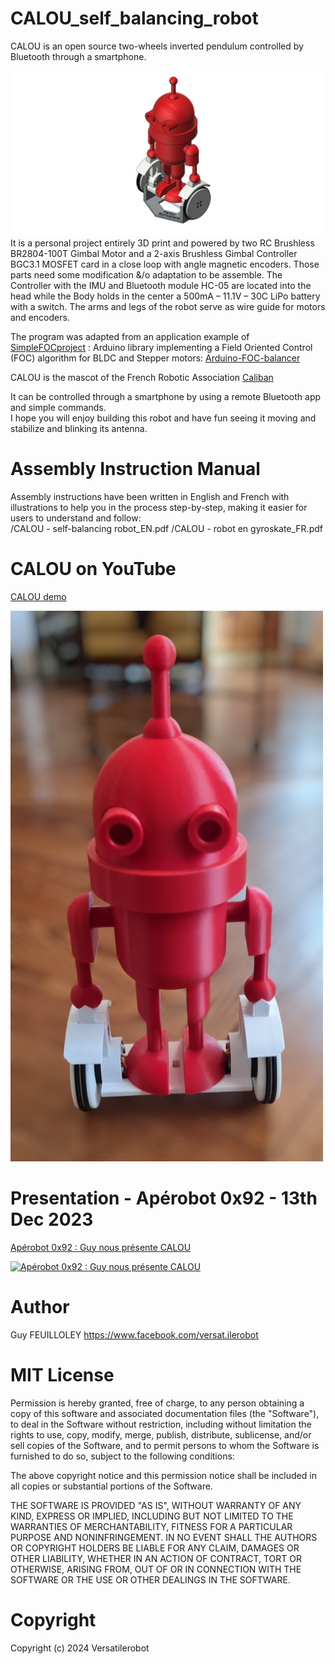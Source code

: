 # CALOU_self_balancing_robot
CALOU is an open source two-wheels inverted pendulum controlled by Bluetooth through a smartphone.

![3D-Calou.png](/img/3D-Calou.png)
It is a personal project entirely 3D print and powered by two RC Brushless BR2804-100T Gimbal Motor and a 2-axis Brushless Gimbal Controller BGC3.1 MOSFET card in a close loop with angle magnetic encoders. Those parts need some modification &/o adaptation to be assemble. The Controller with the IMU and Bluetooth module HC-05 are located into the head while the Body holds in the center a 500mA – 11.1V – 30C LiPo battery with a switch. The arms and legs of the robot serve as wire guide for motors and encoders.

The program was adapted from an application example of [SimpleFOCproject](https://github.com/simplefoc) : Arduino library implementing a Field Oriented Control (FOC) algorithm for BLDC and Stepper motors: [Arduino-FOC-balancer](https://github.com/simplefoc/Arduino-FOC-balancer)

CALOU is the mascot of the French Robotic Association [Caliban](https://www.facebook.com/AssoCaliban)

It can be controlled through a smartphone by using a remote Bluetooth app and simple commands.   
I hope you will enjoy building this robot and have fun seeing it moving and stabilize and blinking its antenna.

# Assembly Instruction Manual

Assembly instructions have been written in English and French with illustrations to help you in the process step-by-step, making it easier for users to understand and follow:  
/CALOU - self-balancing robot_EN.pdf
/CALOU - robot en gyroskate_FR.pdf

# CALOU on YouTube
[CALOU demo](https://youtu.be/TESaMDyrZCY?si=MoILjAsdVkf6BUT1)

[<img src="/img/Photo%20Calou.png" width="500">](https://youtu.be/TESaMDyrZCY?si=MoILjAsdVkf6BUT1)

# Presentation - Apérobot 0x92 - 13th Dec 2023
[Apérobot 0x92 : Guy nous présente CALOU](https://youtu.be/fIwBQCcEI_Y?si=7qKZwHnpSAFOepEM)

[![Apérobot 0x92 : Guy nous présente CALOU](https://i.ytimg.com/vi/fIwBQCcEI_Y/maxresdefault.jpg)](https://youtu.be/fIwBQCcEI_Y?si=7qKZwHnpSAFOepEM)

# Author

Guy FEUILLOLEY
https://www.facebook.com/versat.ilerobot

# MIT License
Permission is hereby granted, free of charge, to any person obtaining a copy of this software and associated documentation files (the "Software"), to deal in the Software without restriction, including without limitation the rights to use, copy, modify, merge, publish, distribute, sublicense, and/or sell copies of the Software, and to permit persons to whom the Software is furnished to do so, subject to the following conditions:

The above copyright notice and this permission notice shall be included in all copies or substantial portions of the Software.

THE SOFTWARE IS PROVIDED "AS IS", WITHOUT WARRANTY OF ANY KIND, EXPRESS OR
IMPLIED, INCLUDING BUT NOT LIMITED TO THE WARRANTIES OF MERCHANTABILITY, FITNESS FOR A PARTICULAR PURPOSE AND NONINFRINGEMENT. IN NO EVENT SHALL THE
AUTHORS OR COPYRIGHT HOLDERS BE LIABLE FOR ANY CLAIM, DAMAGES OR OTHER LIABILITY, WHETHER IN AN ACTION OF CONTRACT, TORT OR OTHERWISE, ARISING FROM, OUT OF OR IN CONNECTION WITH THE SOFTWARE OR THE USE OR OTHER DEALINGS IN THE SOFTWARE.

# Copyright
Copyright (c) 2024 Versatilerobot
